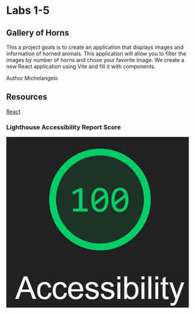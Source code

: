 # Labs 1-5

## Gallery of Horns

This a project goals is to create an application that displays images and information of horned animals. This application will allow you to filter the images by number of horns and chose your favorite image. We create a new React application using Vite and fill it with components. 

Author Michelangelo

## Resources

[React](https://react.dev/)

### Lighthouse Accessibility Report Score

![Accessibility Report](/img%20/report.png)

